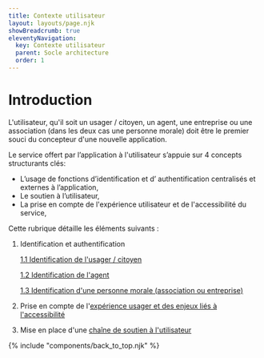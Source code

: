```yaml
---
title: Contexte utilisateur
layout: layouts/page.njk
showBreadcrumb: true
eleventyNavigation:
  key: Contexte utilisateur
  parent: Socle architecture
  order: 1
---
```


# Introduction  

L'utilisateur, qu'il soit un usager / citoyen, un agent, une entreprise ou une association (dans les deux cas une personne morale) doit être le premier souci du concepteur d'une nouvelle application.

Le service offert par l’application à l'utilisateur s’appuie sur 4 concepts structurants clés:

- L’usage de fonctions d’identification et d’ authentification centralisés et externes à l’application,
- Le soutien à l’utilisateur,
- La prise en compte de l'expérience utilisateur et de l'accessibilité du service,

Cette rubrique détaille les éléments suivants :

1. Identification et authentification

    [1.1 Identification de l'usager / citoyen](../1.1-Pilier_utilisateur_Gestion_identite_usager/)

    [1.2 Identification de l'agent](../1.2-Pilier_utilisateur_Gestion_identite_agent/)

    [1.3 Identification d'une personne morale (association ou entreprise)](../1.3-Pilier_utilisateur_Gestion_identite_personne_morale/)

2. Prise en compte de l'[expérience usager et des enjeux liés à l'accessibilité](../2-Pilier_utilisateur_qualite_parcours_utilisateur/)
3. Mise en place d'une [chaîne de soutien à l'utilisateur](../3-Pilier_utilisateur_CSU/)


{% include "components/back_to_top.njk" %}